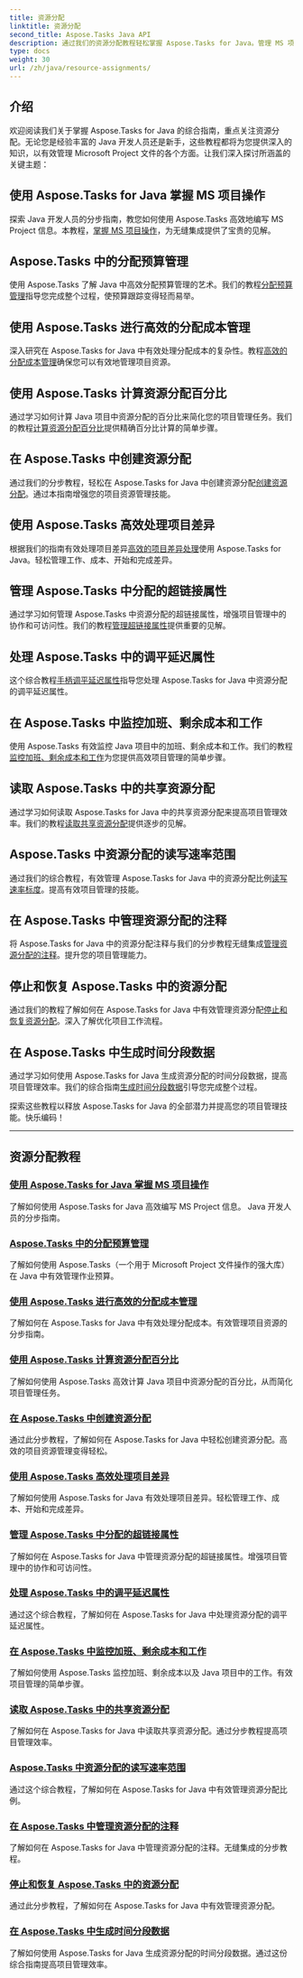```yaml
---
title: 资源分配
linktitle: 资源分配
second_title: Aspose.Tasks Java API
description: 通过我们的资源分配教程轻松掌握 Aspose.Tasks for Java。管理 MS 项目操作、分配预算、成本等。
type: docs
weight: 30
url: /zh/java/resource-assignments/
---
```


## 介绍

欢迎阅读我们关于掌握 Aspose.Tasks for Java 的综合指南，重点关注资源分配。无论您是经验丰富的 Java 开发人员还是新手，这些教程都将为您提供深入的知识，以有效管理 Microsoft Project 文件的各个方面。让我们深入探讨所涵盖的关键主题：

## 使用 Aspose.Tasks for Java 掌握 MS 项目操作

探索 Java 开发人员的分步指南，教您如何使用 Aspose.Tasks 高效地编写 MS Project 信息。本教程，[掌握 MS 项目操作](./add-extended-attributes/)，为无缝集成提供了宝贵的见解。

## Aspose.Tasks 中的分配预算管理

使用 Aspose.Tasks 了解 Java 中高效分配预算管理的艺术。我们的教程[分配预算管理](./assignment-budget/)指导您完成整个过程，使预算跟踪变得轻而易举。

## 使用 Aspose.Tasks 进行高效的分配成本管理

深入研究在 Aspose.Tasks for Java 中有效处理分配成本的复杂性。教程[高效的分配成本管理](./assignment-cost/)确保您可以有效地管理项目资源。

## 使用 Aspose.Tasks 计算资源分配百分比

通过学习如何计算 Java 项目中资源分配的百分比来简化您的项目管理任务。我们的教程[计算资源分配百分比](./calculate-percentages/)提供精确百分比计算的简单步骤。

## 在 Aspose.Tasks 中创建资源分配

通过我们的分步教程，轻松在 Aspose.Tasks for Java 中创建资源分配[创建资源分配](./create-resource-assignments/)。通过本指南增强您的项目资源管理技能。

## 使用 Aspose.Tasks 高效处理项目差异

根据我们的指南有效处理项目差异[高效的项目差异处理](./deal-with-variances/)使用 Aspose.Tasks for Java。轻松管理工作、成本、开始和完成差异。

## 管理 Aspose.Tasks 中分配的超链接属性

通过学习如何管理 Aspose.Tasks 中资源分配的超链接属性，增强项目管理中的协作和可访问性。我们的教程[管理超链接属性](./hyperlink-properties/)提供重要的见解。

## 处理 Aspose.Tasks 中的调平延迟属性

这个综合教程[手柄调平延迟属性](./leveling-delay-properties/)指导您处理 Aspose.Tasks for Java 中资源分配的调平延迟属性。

## 在 Aspose.Tasks 中监控加班、剩余成本和工作

使用 Aspose.Tasks 有效监控 Java 项目中的加班、剩余成本和工作。我们的教程[监控加班、剩余成本和工作](./overtime-remaining-costs-work/)为您提供高效项目管理的简单步骤。

## 读取 Aspose.Tasks 中的共享资源分配

通过学习如何读取 Aspose.Tasks for Java 中的共享资源分配来提高项目管理效率。我们的教程[读取共享资源分配](./read-shared-resource-assignments/)提供逐步的见解。

## Aspose.Tasks 中资源分配的读写速率范围

通过我们的综合教程，有效管理 Aspose.Tasks for Java 中的资源分配比例[读写速率标度](./read-write-rate-scale/)。提高有效项目管理的技能。

## 在 Aspose.Tasks 中管理资源分配的注释

将 Aspose.Tasks for Java 中的资源分配注释与我们的分步教程无缝集成[管理资源分配的注释](./resource-assignment-notes/)。提升您的项目管理能力。

## 停止和恢复 Aspose.Tasks 中的资源分配

通过我们的教程了解如何在 Aspose.Tasks for Java 中有效管理资源分配[停止和恢复资源分配](./stop-resume-assignment/)。深入了解优化项目工作流程。

## 在 Aspose.Tasks 中生成时间分段数据

通过学习如何使用 Aspose.Tasks for Java 生成资源分配的时间分段数据，提高项目管理效率。我们的综合指南[生成时间分段数据](./timephased-data-generation/)引导您完成整个过程。

探索这些教程以释放 Aspose.Tasks for Java 的全部潜力并提高您的项目管理技能。快乐编码！

---

## 资源分配教程
### [使用 Aspose.Tasks for Java 掌握 MS 项目操作](./add-extended-attributes/)
了解如何使用 Aspose.Tasks for Java 高效编写 MS Project 信息。 Java 开发人员的分步指南。
### [Aspose.Tasks 中的分配预算管理](./assignment-budget/)
了解如何使用 Aspose.Tasks（一个用于 Microsoft Project 文件操作的强大库）在 Java 中有效管理作业预算。
### [使用 Aspose.Tasks 进行高效的分配成本管理](./assignment-cost/)
了解如何在 Aspose.Tasks for Java 中有效处理分配成本。有效管理项目资源的分步指南。
### [使用 Aspose.Tasks 计算资源分配百分比](./calculate-percentages/)
了解如何使用 Aspose.Tasks 高效计算 Java 项目中资源分配的百分比，从而简化项目管理任务。
### [在 Aspose.Tasks 中创建资源分配](./create-resource-assignments/)
通过此分步教程，了解如何在 Aspose.Tasks for Java 中轻松创建资源分配。高效的项目资源管理变得轻松。
### [使用 Aspose.Tasks 高效处理项目差异](./deal-with-variances/)
了解如何使用 Aspose.Tasks for Java 有效处理项目差异。轻松管理工作、成本、开始和完成差异。
### [管理 Aspose.Tasks 中分配的超链接属性](./hyperlink-properties/)
了解如何在 Aspose.Tasks for Java 中管理资源分配的超链接属性。增强项目管理中的协作和可访问性。
### [处理 Aspose.Tasks 中的调平延迟属性](./leveling-delay-properties/)
通过这个综合教程，了解如何在 Aspose.Tasks for Java 中处理资源分配的调平延迟属性。
### [在 Aspose.Tasks 中监控加班、剩余成本和工作](./overtime-remaining-costs-work/)
了解如何使用 Aspose.Tasks 监控加班、剩余成本以及 Java 项目中的工作。有效项目管理的简单步骤。
### [读取 Aspose.Tasks 中的共享资源分配](./read-shared-resource-assignments/)
了解如何在 Aspose.Tasks for Java 中读取共享资源分配。通过分步教程提高项目管理效率。
### [Aspose.Tasks 中资源分配的读写速率范围](./read-write-rate-scale/)
通过这个综合教程，了解如何在 Aspose.Tasks for Java 中有效管理资源分配比例。
### [在 Aspose.Tasks 中管理资源分配的注释](./resource-assignment-notes/)
了解如何在 Aspose.Tasks for Java 中管理资源分配的注释。无缝集成的分步教程。
### [停止和恢复 Aspose.Tasks 中的资源分配](./stop-resume-assignment/)
通过此分步教程，了解如何在 Aspose.Tasks for Java 中有效管理资源分配。
### [在 Aspose.Tasks 中生成时间分段数据](./timephased-data-generation/)
了解如何使用 Aspose.Tasks for Java 生成资源分配的时间分段数据。通过这份综合指南提高项目管理效率。
